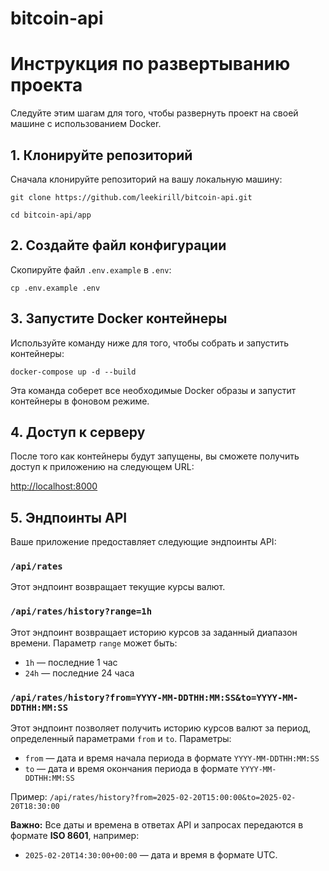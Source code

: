 # bitcoin-api

# Инструкция по развертыванию проекта

Следуйте этим шагам для того, чтобы развернуть проект на своей машине с использованием Docker.

## 1. Клонируйте репозиторий

Сначала клонируйте репозиторий на вашу локальную машину:
```
git clone https://github.com/leekirill/bitcoin-api.git 
```
```
cd bitcoin-api/app
```

## 2. Создайте файл конфигурации

Скопируйте файл `.env.example` в `.env`:
```
cp .env.example .env
```


## 3. Запустите Docker контейнеры

Используйте команду ниже для того, чтобы собрать и запустить контейнеры:

```
docker-compose up -d --build
```


Эта команда соберет все необходимые Docker образы и запустит контейнеры в фоновом режиме.

## 4. Доступ к серверу

После того как контейнеры будут запущены, вы сможете получить доступ к приложению на следующем URL:

[http://localhost:8000](http://localhost:8000/api/rates)

## 5. Эндпоинты API

Ваше приложение предоставляет следующие эндпоинты API:

### `/api/rates`

Этот эндпоинт возвращает текущие курсы валют.

### `/api/rates/history?range=1h`

Этот эндпоинт возвращает историю курсов за заданный диапазон времени. Параметр `range` может быть:

- `1h` — последние 1 час
- `24h` — последние 24 часа

### `/api/rates/history?from=YYYY-MM-DDTHH:MM:SS&to=YYYY-MM-DDTHH:MM:SS`

Этот эндпоинт позволяет получить историю курсов валют за период, определенный параметрами `from` и `to`. Параметры:
- `from` — дата и время начала периода в формате `YYYY-MM-DDTHH:MM:SS`
- `to` — дата и время окончания периода в формате `YYYY-MM-DDTHH:MM:SS`
 
Пример: `/api/rates/history?from=2025-02-20T15:00:00&to=2025-02-20T18:30:00` 

**Важно:** Все даты и времена в ответах API и запросах передаются в формате **ISO 8601**, например:
- `2025-02-20T14:30:00+00:00` — дата и время в формате UTC.
